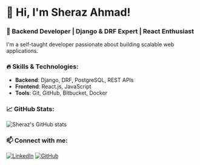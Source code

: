 # 👋 Hi, I'm Sheraz Ahmad!
### 🚀 Backend Developer | Django & DRF Expert | React Enthusiast

I'm a self-taught developer passionate about building scalable web applications.

### 🔥 Skills & Technologies:
- **Backend**: Django, DRF, PostgreSQL, REST APIs
- **Frontend**: React.js, JavaScript
- **Tools**: Git, GitHub, Bitbucket, Docker

### 📈 GitHub Stats:
![Sheraz's GitHub stats](https://github-readme-stats.vercel.app/api?username=sherazahmad&show_icons=true&theme=dark)

### 📫 Connect with me:
[![LinkedIn](https://img.shields.io/badge/LinkedIn-Connect-blue?style=flat&logo=linkedin)](https://www.linkedin.com/in/sheraz8814/)
[![GitHub](https://img.shields.io/badge/GitHub-Follow-black?style=flat&logo=github)](https://github.com/sheraz02)
